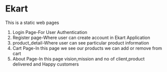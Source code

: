 # Ekart
This is a static web pages
1) Login Page-For User Authentication
2) Register page-Where user can create account in Ekart Application
3) product_detail-Where user can see particular product information
4) Cart Page-In this page we see our products we can add or remove from cart
5) About Page-In this page vision,mission and no of client,product delivered and Happy customers
